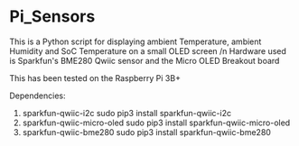 # Pi_Sensors

This is a Python script for displaying ambient Temperature, ambient Humidity and SoC Temperature on a small OLED screen /n
Hardware used is Sparkfun's BME280 Qwiic sensor and the Micro OLED Breakout board

This has been tested on the Raspberry Pi 3B+

Dependencies:

1. sparkfun-qwiic-i2c
    sudo pip3 install sparkfun-qwiic-i2c
2. sparkfun-qwiic-micro-oled
    sudo pip3 install sparkfun-qwiic-micro-oled
3. sparkfun-qwiic-bme280
    sudo pip3 install sparkfun-qwiic-bme280
